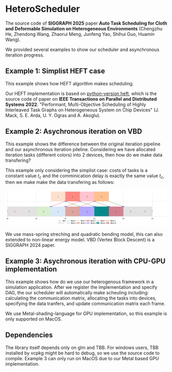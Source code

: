 # HeteroScheduler

The source code of **SIGGRAPH 2025** paper **Auto Task Scheduling for Cloth and Deformable Simulation on Heterogeneous Environments** (Chengzhu He, Zhendong Wang, Zhaorui Meng, Junfeng Yao, Shihui Guo, Huamin Wang).

We provided several examples to show our scheduler and asynchronous iteration progress.

## Example 1: Simplist HEFT case

This example shows how HEFT algorithm makes scheduling.

Our HEFT implementation is based on [python-version heft](https://github.com/mackncheesiest/heft), which is the source code of paper on **IEEE Transactions on Parallel and Distributed Systems 2022**: "Performant, Multi-Objective Scheduling of Highly Interleaved Task Graphs on Heterogeneous System on Chip Devices" (J. Mack, S. E. Arda, U. Y. Ogras and A. Akoglu).

## Example 2: Asychronous iteration on VBD

This example shows the difference between the original iteration pipeline and our asynchronous iteration pileline. Considering we have allocated iteration tasks (different colors) into 2 devices, then how do we make data transfering? 

This example only considering the simplist case: costs of tasks is a constant value $t_c$ and the comminication delay is exactly the same value $t_c$, then we make make the data transfering as follows:

![Example 2 case](image.png)

We use mass-spring streching and quadratic bending model, this can also extended to non-linear energy model. VBD (Vertex Block Descent) is a SIGGRAPH 2024 paper.

## Example 3: Asychronous iteration with CPU-GPU implementation

This example shows how do we use our heterogenous framework in a simulation application. After we register the implementation and specify DAG, the our scheduler will automatically make scheuling including: calculating the communication matrix, allocating the tasks into devices, specifying the data tranfers, and update communication matrix each frame.

We use Metal-shading-language for GPU implementation, so this example is only supported on MacOS.

## Dependencies

The library itself depends only on glm and TBB. For windows users, TBB installed by vcpkg might be hard to debug, so we use the source code to compile. Example 3 can only run on MacOS due to our Metal based GPU implementation.